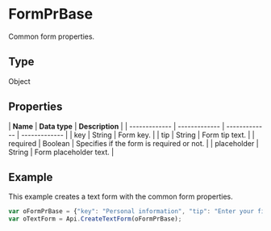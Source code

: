 # FormPrBase

Common form properties.

## Type

Object

## Properties

| **Name** | **Data type** | **Description** |
| ------------- | ------------- | ------------- | ------------- |
| key | String | Form key. |
| tip | String | Form tip text. |
| required | Boolean | Specifies if the form is required or not. |
| placeholder | String | Form placeholder text. |

## Example

This example creates a text form with the common form properties.

```javascript
var oFormPrBase = {"key": "Personal information", "tip": "Enter your first name", "required": true, "placeholder": "First name"};
var oTextForm = Api.CreateTextForm(oFormPrBase);
```